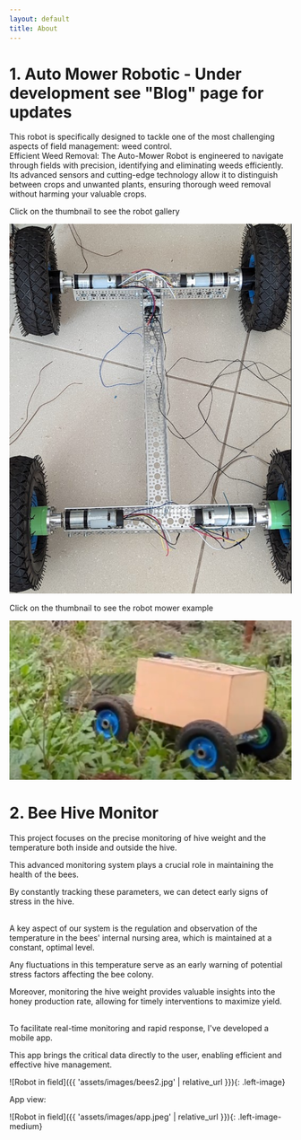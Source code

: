 ```yaml
---
layout: default
title: About
---
```


# 1. Auto Mower Robotic - Under development see "Blog" page for updates

<p class="larger-font">
 This robot is specifically designed to tackle one of the most challenging aspects of field management: weed control.<br>
Efficient Weed Removal: The Auto-Mower Robot is engineered to navigate through fields with precision, identifying and eliminating weeds efficiently. <br> Its advanced sensors and cutting-edge technology allow it to distinguish between crops and unwanted plants, ensuring thorough weed removal without harming your valuable crops.<br>
</p>

<p class="larger-font">
Click on the thumbnail to see the robot gallery
</p>
<a href="https://photos.app.goo.gl/6LumGxPBMBDxDX7J6">
  <img src="assets/images/robot_thumb2.png" alt="Robot gallery" class="left-image-small">
</a>

<p class="larger-font">
Click on the thumbnail to see the robot mower example
</p>
<a href="assets/images/robot_cut1.mp4">
  <img src="assets/images/robot_mower.png" alt="Hive Video">
</a>



# 2. Bee Hive Monitor
<p class="larger-font">
This project focuses on the precise monitoring of hive weight and the temperature both inside and outside the hive.<br> 

This advanced monitoring system plays a crucial role in maintaining the health of the bees. <br>

By constantly tracking these parameters, we can detect early signs of stress in the hive.<br><br>

A key aspect of our system is the regulation and observation of the temperature in the bees' internal nursing area, which is maintained at a constant, optimal level.<br>

Any fluctuations in this temperature serve as an early warning of potential stress factors affecting the bee colony.<br>

Moreover, monitoring the hive weight provides valuable insights into the honey production rate, allowing for timely interventions to maximize yield.<br><br>

To facilitate real-time monitoring and rapid response, I've developed a mobile app. <br>

This app brings the critical data directly to the user, enabling efficient and effective hive management.<br>
</p>

![Robot in field]({{ 'assets/images/bees2.jpg' | relative_url }}){: .left-image} 


<p class="larger-font">
App view:
</p>

</p>
![Robot in field]({{ 'assets/images/app.jpeg' | relative_url }}){: .left-image-medium} 


<p class="larger-font">
<br><br>
</p>



<!--![Robot in field]({{ 'assets/images/robot_in_field1.jpeg' | relative_url }}){: .custom-class}-->
